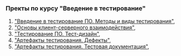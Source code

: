### Пректы по курсу "Введение в тестирование"

1. ["Введение в тестирование ПО. Методы и виды тестирования"](https://docs.google.com/document/d/1Io7lp-0jyf0eV-x-B8iAZ9T5fCVQ_Z4PtjfZPb9TqHg/edit?usp=sharing),
2. ["Основы клиент-серверного взаимодействия"](https://docs.google.com/document/d/1T3h7pnNXcsiM88UqSs6NiBJLcl1DKfDQGJgwoe19_NA/edit?usp=sharing),
3. ["Тестирование ПО. Тест-дизайн"](https://docs.google.com/document/d/14WOwFv1_T_ZEi7XswGJZZUX_blAHiK4DNDyMkFlb-qY/edit?usp=sharing),
4. ["Артефакты тестирования. Дефекты"](https://docs.google.com/document/d/1QKAuGpt9eBTbSq8V0f7mUeQ8bL8fBceWfaTEMkyOmUo/edit?usp=sharing),
5. ["Артефакты тестирования. Тестовая документация"](https://docs.google.com/document/d/1HW7jr6BTs-Bj5-ACXNSC_6oY2QUQ3JPTKU306wpAf9g/edit?usp=sharing),

